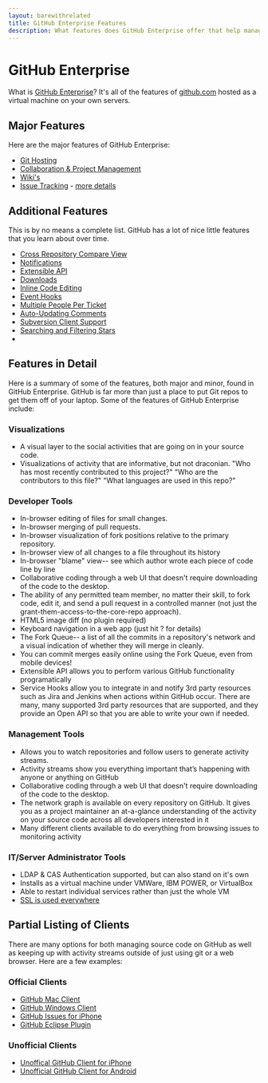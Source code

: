```yaml
---
layout: barewithrelated
title: GitHub Enterprise Features
description: What features does GitHub Enterprise offer that help management in their purchase decision making?
---
```


# GitHub Enterprise

What is [GitHub Enterprise](https://enterprise.github.com/)?  It's all of the features of [github.com](http://github.com) hosted as a virtual machine on your own servers.

## Major Features

Here are the major features of GitHub Enterprise:

* [Git Hosting](https://enterprise.github.com/faq)
* [Collaboration & Project Management](https://github.com/features/projects/collaboration)
* [Wiki's](https://github.com/features/projects/wikis)
* [Issue Tracking](https://github.com/features/projects/issues) - [more details](https://github.com/blog/831-issues-2-0-the-next-generation)

## Additional Features

This is by no means a complete list.  GitHub has a lot of nice little features that you learn about over time.

* [Cross Repository Compare View](https://github.com/blog/683-cross-repository-compare-view)
* [Notifications](https://github.com/blog/821-mention-somebody-they-re-notified)
* [Extensible API](https://github.com/blog/879-api-v3-190-methods-to-build-on)
* [Downloads](https://github.com/blog/900-nodeload2-downloads-reloaded)
* [Inline Code Editing](https://github.com/blog/905-edit-like-an-ace)
* [Event Hooks](https://github.com/blog/964-all-of-the-hooks)
* [Multiple People Per Ticket](https://github.com/blog/1004-mention-autocompletion)
* [Auto-Updating Comments](https://github.com/blog/1174-auto-updating-comments)
* [Subversion Client Support](https://github.com/blog/1178-collaborating-on-github-with-subversion)
* [Searching and Filtering Stars](https://github.com/blog/1236-searching-and-filtering-stars)
* 

## Features in Detail

Here is a summary of some of the features, both major and minor, found in GitHub Enterprise.  GitHub is far more than just a place to put Git repos to get them off of your laptop.  Some of the features of GitHub Enterprise include:

### Visualizations
* A visual layer to the social activities that are going on in your source code.
* Visualizations of activity that are informative, but not draconian. "Who has most recently contributed to this project?" "Who are the contributors to this file?"  "What languages are used in this repo?"

### Developer Tools
* In-browser editing of files for small changes.
* In-browser merging of pull requests.
* In-browser visualization of fork positions relative to the primary repository.
* In-browser view of all changes to a file throughout its history
* In-browser "blame" view-- see which author wrote each piece of code line by line
* Collaborative coding through a web UI that doesn't require downloading of the code to the desktop.
* The ability of any permitted team member, no matter their skill, to fork code, edit it, and send a pull request in a controlled manner (not just the grant-them-access-to-the-core-repo approach).
* HTML5 image diff (no plugin required)
* Keyboard navigation in a web app (just hit ? for details)
* The Fork Queue-- a list of all the commits in a repository's network and a visual indication of whether they will merge in cleanly.
* You can commit merges easily online using the Fork Queue, even from mobile devices!
* Extensible API allows you to perform various GitHub functionality programatically
* Service Hooks allow you to integrate in and notify 3rd party resources such as Jira and Jenkins when actions within GitHub occur.  There are many, many supported 3rd party resources that are supported, and they provide an Open API so that you are able to write your own if needed.

### Management Tools
* Allows you to watch repositories and follow users to generate activity streams.
* Activity streams show you everything important that’s happening with anyone or anything on GitHub
* Collaborative coding through a web UI that doesn't require downloading of the code to the desktop.
* The network graph is available on every repository on GitHub. It gives you as a project maintainer an at-a-glance understanding of the activity on your source code across all developers interested in it
* Many different clients available to do everything from browsing issues to monitoring activity

### IT/Server Administrator Tools
* LDAP & CAS Authentication supported, but can also stand on it's own
* Installs as a virtual machine under VMWare, IBM POWER, or VirtualBox
* Able to restart individual services rather than just the whole VM
* [SSL is used everywhere](https://github.com/blog/738-sidejack-prevention-phase-2-ssl-everywhere)

## Partial Listing of Clients

There are many options for both managing source code on GitHub as well as keeping up with activity streams outside of just using git or a web browser.  Here are a few examples:

### Official Clients
* [GitHub Mac Client](http://mac.github.com/)
* [GitHub Windows Client](http://windows.github.com/)
* [GitHub Issues for iPhone](https://github.com/blog/904-announcing-github-issues-for-iphone)
* [GitHub Eclipse Plugin](http://eclipse.github.com/)

### Unofficial Clients

* [Unoffical GitHub Client for iPhone](https://github.com/dennisreimann/ioctocat)
* [Unofficial GitHub Client for Android](http://www.gandroidmix.com/hubdroid/)